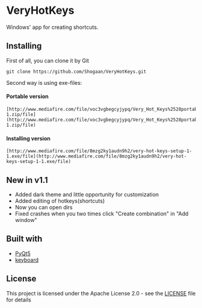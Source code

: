 # VeryHotKeys

Windows' app for creating shortcuts.

## Installing

First of all, you can clone it by Git
```
git clone https://github.com/Shogaan/VeryHotKeys.git
```

Second way is using exe-files:

#### Portable version

```
[http://www.mediafire.com/file/voc3vgbegcyjypq/Very_Hot_Keys%2528portable%2529_v1-1.zip/file](http://www.mediafire.com/file/voc3vgbegcyjypq/Very_Hot_Keys%2528portable%2529_v1-1.zip/file)
```

#### Installing version

```
[http://www.mediafire.com/file/8mzg2ky1audn9h2/very-hot-keys-setup-1-1.exe/file](http://www.mediafire.com/file/8mzg2ky1audn9h2/very-hot-keys-setup-1-1.exe/file)
```

## New in v1.1

* Added dark theme and little opportunity for customization
* Added editing of hotkeys(shortcuts)
* Now you can open dirs
* Fixed crashes when you two times click "Create combination" in "Add window"

## Built with

* [PyQt5](https://www.riverbankcomputing.com/news)
* [keyboard](https://github.com/boppreh/keyboard)

## License

This project is licensed under the Apache License 2.0 - see the [LICENSE](LICENSE) file for details
